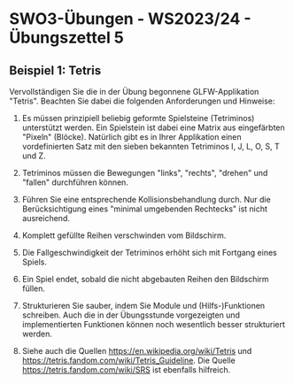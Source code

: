 # **SWO3-Übungen - WS2023/24 - Übungszettel 5**

## **Beispiel 1: Tetris**

Vervollständigen Sie die in der Übung begonnene GLFW-Applikation "Tetris".
Beachten Sie dabei die folgenden Anforderungen und Hinweise:

1. Es müssen prinzipiell beliebig geformte Spielsteine (Tetriminos) unterstützt
   werden. Ein Spielstein ist dabei eine Matrix aus eingefärbten "Pixeln"
   (Blöcke). Natürlich gibt es in Ihrer Applikation einen vordefinierten Satz
   mit den sieben bekannten Tetriminos I, J, L, O, S, T und Z.

1. Tetriminos müssen die Bewegungen "links", "rechts", "drehen" und "fallen"
   durchführen können.

1. Führen Sie eine entsprechende Kollisionsbehandlung durch. Nur die
   Berücksichtigung eines "minimal umgebenden Rechtecks" ist nicht ausreichend.

1. Komplett gefüllte Reihen verschwinden vom Bildschirm.

1. Die Fallgeschwindigkeit der Tetriminos erhöht sich mit Fortgang eines Spiels.

1. Ein Spiel endet, sobald die nicht abgebauten Reihen den Bildschirm füllen.

1. Strukturieren Sie sauber, indem Sie Module und (Hilfs-)Funktionen schreiben.
   Auch die in der Übungsstunde vorgezeigten und implementierten Funktionen
   können noch wesentlich besser strukturiert werden.

1. Siehe auch die Quellen <https://en.wikipedia.org/wiki/Tetris> und
   <https://tetris.fandom.com/wiki/Tetris_Guideline>. Die Quelle
   <https://tetris.fandom.com/wiki/SRS> ist ebenfalls hilfreich.
